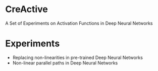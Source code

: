 # CreActive
A Set of Experiments on Activation Functions in Deep Neural Networks

# Experiments
* Replacing non-linearities in pre-trained Deep Neural Networks
* Non-linear parallel paths in Deep Neural Networks
